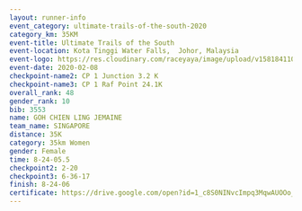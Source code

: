 ```yaml
--- 
layout: runner-info 
event_category: ultimate-trails-of-the-south-2020 
category_km: 35KM 
event-title: Ultimate Trails of the South 
event-location: Kota Tinggi Water Falls,  Johor, Malaysia 
event-logo: https://res.cloudinary.com/raceyaya/image/upload/v1581841103/logo/2020/ultimate-trails-2020_i93dfj.jpg 
event-date: 2020-02-08 
checkpoint-name2: CP 1 Junction 3.2 K 
checkpoint-name3: CP 1 Raf Point 24.1K 
overall_rank: 48
gender_rank: 10
bib: 3553
name: GOH CHIEN LING JEMAINE
team_name: SINGAPORE
distance: 35K
category: 35km Women
gender: Female
time: 8-24-05.5
checkpoint2: 2-20
checkpoint3: 6-36-17
finish: 8-24-06
certificate: https://drive.google.com/open?id=1_c8S0NINvcImpq3MqwAUOOo_6GBdZgDn
--- 
```

